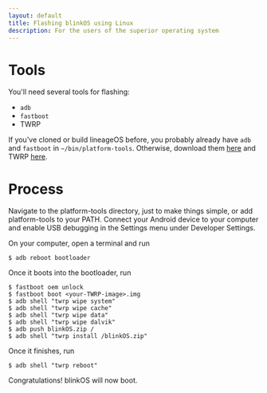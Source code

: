```yaml
---
layout: default
title: Flashing blinkOS using Linux
description: For the users of the superior operating system
---
```


# Tools

You'll need several tools for flashing:
* `adb`
* `fastboot`
* TWRP

If you've cloned or build lineageOS before, you probably already have `adb` and `fastboot` in `~/bin/platform-tools`.
Otherwise, download them [here]() and TWRP [here]().

# Process

Navigate to the platform-tools directory, just to make things simple, or add platform-tools to your PATH.
Connect your Android device to your computer and enable USB debugging in the Settings menu under Developer Settings.

On your computer, open a terminal and run
```
$ adb reboot bootloader
```

Once it boots into the bootloader, run
```
$ fastboot oem unlock
$ fastboot boot <your-TWRP-image>.img
$ adb shell "twrp wipe system"
$ adb shell "twrp wipe cache"
$ adb shell "twrp wipe data"
$ adb shell "twrp wipe dalvik"
$ adb push blinkOS.zip /
$ adb shell "twrp install /blinkOS.zip"
```
Once it finishes, run 
```
$ adb shell "twrp reboot"
```
Congratulations! blinkOS will now boot.
